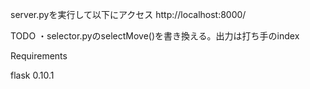 server.pyを実行して以下にアクセス
http://localhost:8000/

TODO
・selector.pyのselectMove()を書き換える。出力は打ち手のindex

Requirements

flask 0.10.1
